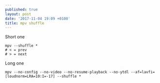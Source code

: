 ```yaml
---
published: true
layout: post
date: '2017-11-04 19:09 +0100'
title: mpv shuffle
---
```

Short one

    mpv --shuffle *
    # < = prev
    # > = next

Long one

    mpv --no-config --no-video --no-resume-playback --no-ytdl --af=lavfi=[loudnorm=LRA=10:I=-17] --shuffle *